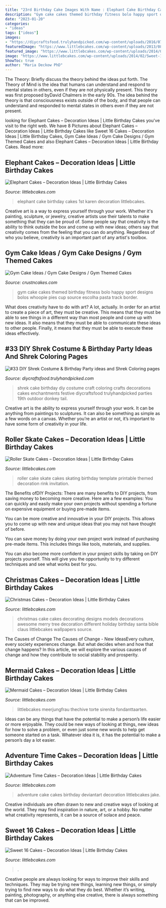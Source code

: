 ```yaml
---
title: "23rd Birthday Cake Images With Name : Elephant Cake Birthday Cakes 1st Karen Decoration Littlebcakes"
description: "Gym cake cakes themed birthday fitness bolo happy sport designs bolos whoopie pies cup source escolha pasta track border"
date: "2023-01-20"
categories:
- "ideas"
tags: ["ideas"]
images:
- "https://diycraftsfood.trulyhandpicked.com/wp-content/uploads/2016/07/Shrek-Party-Idea_ce.jpg"
featuredImage: "https://www.littlebcakes.com/wp-content/uploads/2013/08/Mermaid-Cakes.jpg"
featured_image: "https://www.littlebcakes.com/wp-content/uploads/2014/02/Sweet-16-Cakes-636x1024.jpg"
image: "https://www.littlebcakes.com/wp-content/uploads/2014/02/Sweet-16-Cakes-636x1024.jpg"
ShowToc: true
author: "Maria Deckow PhD"
---
```



The Theory: Briefly discuss the theory behind the ideas put forth.
The Theory of Mind is the idea that humans can understand and respond to mental states in others, even if they are not physically present. This theory was first proposed byDavid Chalmers in the early 90s. The idea behind the theory is that consciousness exists outside of the body, and that people can understand and responded to mental states in others even if they are not present.

	

		
looking for Elephant Cakes – Decoration Ideas | Little Birthday Cakes you've visit to the right web. We have 8 Pictures about Elephant Cakes – Decoration Ideas | Little Birthday Cakes like Sweet 16 Cakes – Decoration Ideas | Little Birthday Cakes, Gym Cake Ideas / Gym Cake Designs / Gym Themed Cakes and also Elephant Cakes – Decoration Ideas | Little Birthday Cakes. Read more:
		
    
## Elephant Cakes – Decoration Ideas | Little Birthday Cakes

<img loading=lazy src="http://www.littlebcakes.com/wp-content/uploads/2014/05/Elephant-Cake-Images.jpg" onerror="this.onerror=null;this.src='https://tse2.mm.bing.net/th?id=OIP.lzlTJhX1_wAFufW09OdovQHaJ4&amp;pid=15.1';" alt="Elephant Cakes – Decoration Ideas | Little Birthday Cakes">

_Source: littlebcakes.com_

>elephant cake birthday cakes 1st karen decoration littlebcakes. 

	

Creative art is a way to express yourself through your work. Whether it's painting, sculpture, or jewelry, creative artists use their talents to make something that they can be proud of. Some people say that creativity is the ability to think outside the box and come up with new ideas; others say that creativity comes from the feeling that you can do anything. Regardless of who you believe, creativity is an important part of any artist's toolbox.

    
## Gym Cake Ideas / Gym Cake Designs / Gym Themed Cakes

<img loading=lazy src="http://www.crustncakes.com/blog/wp-content/uploads/2015/07/8bb1c3697d87637724007336d044963f.jpg" onerror="this.onerror=null;this.src='https://tse4.mm.bing.net/th?id=OIP.rgJ_mCzQU6zVvcU2cOZpMwHaJ4&amp;pid=15.1';" alt="Gym Cake Ideas / Gym Cake Designs / Gym Themed Cakes">

_Source: crustncakes.com_

>gym cake cakes themed birthday fitness bolo happy sport designs bolos whoopie pies cup source escolha pasta track border. 

	

What does creativity have to do with art? A lot, actually. In order for an artist to create a piece of art, they must be creative. This means that they must be able to see things in a different way than most people and come up with new ideas. It also means that they must be able to communicate these ideas to other people. Finally, it means that they must be able to execute these ideas effectively.

    
## #33 DIY Shrek Costume &amp; Birthday Party Ideas And Shrek Coloring Pages

<img loading=lazy src="https://diycraftsfood.trulyhandpicked.com/wp-content/uploads/2016/07/Shrek-Party-Idea_ce.jpg" onerror="this.onerror=null;this.src='https://tse3.mm.bing.net/th?id=OIP.faPV56EicJDY4u4JxAbqfgHaJ3&amp;pid=15.1';" alt="#33 DIY Shrek Costume &amp; Birthday Party ideas and Shrek Coloring pages">

_Source: diycraftsfood.trulyhandpicked.com_

>shrek cake birthday diy costume craft coloring crafts decorations cakes enchantments festive diycraftsfood trulyhandpicked parties 19th outdoor donkey tail. 

	

Creative art is the ability to express yourself through your work. It can be anything from paintings to sculptures. It can also be something as simple as a few words on a canvas. Whether you’re an artist or not, it’s important to have some form of creativity in your life.

    
## Roller Skate Cakes – Decoration Ideas | Little Birthday Cakes

<img loading=lazy src="http://www.littlebcakes.com/wp-content/uploads/2014/01/Roller-Skate-Cake-Pictures.jpg" onerror="this.onerror=null;this.src='https://tse1.mm.bing.net/th?id=OIP.0LfpZCIFZlluxmqumPXQRgHaJ4&amp;pid=15.1';" alt="Roller Skate Cakes – Decoration Ideas | Little Birthday Cakes">

_Source: littlebcakes.com_

>roller cake skate cakes skating birthday template printable themed decoration rink invitation. 

	

The Benefits ofDIY Projects:
There are many benefits to DIY projects, from saving money to becoming more creative. Here are a few examples: 
You can quickly and easily make your own projects without spending a fortune on expensive equipment or buying pre-made items. 

You can be more creative and innovative in your DIY projects. This allows you to come up with new and unique ideas that you may not have thought of before. 

You can save money by doing your own project work instead of purchasing pre-made items. This includes things like tools, materials, and supplies. 

You can also become more confident in your project skills by taking on DIY projects yourself. This will give you the opportunity to try different techniques and see what works best for you.

    
## Christmas Cakes – Decoration Ideas | Little Birthday Cakes

<img loading=lazy src="http://www.littlebcakes.com/wp-content/uploads/2014/02/Christmas-Cake-Ideas-1024x936.jpg" onerror="this.onerror=null;this.src='https://tse3.mm.bing.net/th?id=OIP.q6FWFYU8k1tmgy_gy14ptAHaGx&amp;pid=15.1';" alt="Christmas Cakes – Decoration Ideas | Little Birthday Cakes">

_Source: littlebcakes.com_

>christmas cake cakes decorating designs models decorations awesome merry tree decoration different holiday birthday santa bible claus littlebcakes wallpapers source. 

	

The Causes of Change
The Causes of Change - New IdeasEvery culture, every society experiences change. But what decides when and how that change happens? In this article, we will explore the various causes of change and how they contribute to social stability and prosperity.

    
## Mermaid Cakes – Decoration Ideas | Little Birthday Cakes

<img loading=lazy src="https://www.littlebcakes.com/wp-content/uploads/2013/08/Mermaid-Cakes.jpg" onerror="this.onerror=null;this.src='https://tse2.mm.bing.net/th?id=OIP.Q0oSX9LkHlPj5b2IiLa0FwHaNI&amp;pid=15.1';" alt="Mermaid Cakes – Decoration Ideas | Little Birthday Cakes">

_Source: littlebcakes.com_

>littlebcakes meerjungfrau thechive torte sirenita fondanttaarten. 

	

Ideas can be any things that have the potential to make a person’s life easier or more enjoyable. They could be new ways of looking at things, new ideas for how to solve a problem, or even just some new words to help get someone started on a task. Whatever idea it is, it has the potential to make a person’s day a lot easier.

    
## Adventure Time Cakes – Decoration Ideas | Little Birthday Cakes

<img loading=lazy src="http://www.littlebcakes.com/wp-content/uploads/2014/02/Adventure-Time-Cake.jpg" onerror="this.onerror=null;this.src='https://tse2.mm.bing.net/th?id=OIP.Svbw0tZxpXCJ_YMNXmCZYgHaLJ&amp;pid=15.1';" alt="Adventure Time Cakes – Decoration Ideas | Little Birthday Cakes">

_Source: littlebcakes.com_

>adventure cake cakes birthday deviantart decoration littlebcakes jake. 

	

Creative individuals are often drawn to new and creative ways of looking at the world. They may find inspiration in nature, art, or a hobby. No matter what creativity represents, it can be a source of solace and peace.

    
## Sweet 16 Cakes – Decoration Ideas | Little Birthday Cakes

<img loading=lazy src="https://www.littlebcakes.com/wp-content/uploads/2014/02/Sweet-16-Cakes-636x1024.jpg" onerror="this.onerror=null;this.src='https://tse3.mm.bing.net/th?id=OIP.jPMr8T2QLjNsIFzuFh8KpwHaL7&amp;pid=15.1';" alt="Sweet 16 Cakes – Decoration Ideas | Little Birthday Cakes">

_Source: littlebcakes.com_

>. 

	

Creative people are always looking for ways to improve their skills and techniques. They may be trying new things, learning new things, or simply trying to find new ways to do what they do best. Whether it’s writing, painting, photography, or anything else creative, there is always something that can be improved.

